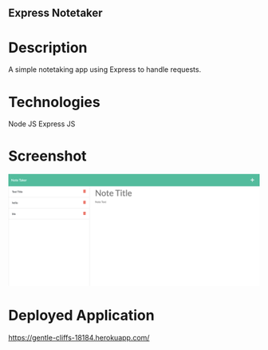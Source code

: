 ## Express Notetaker

# Description

A simple notetaking app using Express to handle requests.

# Technologies

Node JS
Express JS

# Screenshot

![screenshot](./express.png)

# Deployed Application

https://gentle-cliffs-18184.herokuapp.com/


